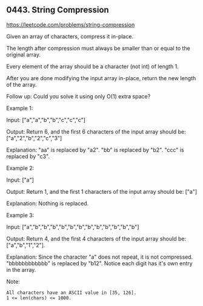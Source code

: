 ## 0443. String Compression

https://leetcode.com/problems/string-compression

Given an array of characters, compress it in-place.

The length after compression must always be smaller than or equal to the original array.

Every element of the array should be a character (not int) of length 1.

After you are done modifying the input array in-place, return the new length of the array.

Follow up:
Could you solve it using only O(1) extra space?

Example 1:

Input:
["a","a","b","b","c","c","c"]

Output:
Return 6, and the first 6 characters of the input array should be: ["a","2","b","2","c","3"]

Explanation:
"aa" is replaced by "a2". "bb" is replaced by "b2". "ccc" is replaced by "c3".

Example 2:

Input:
["a"]

Output:
Return 1, and the first 1 characters of the input array should be: ["a"]

Explanation:
Nothing is replaced.

Example 3:

Input:
["a","b","b","b","b","b","b","b","b","b","b","b","b"]

Output:
Return 4, and the first 4 characters of the input array should be: ["a","b","1","2"].

Explanation:
Since the character "a" does not repeat, it is not compressed. "bbbbbbbbbbbb" is replaced by "b12".
Notice each digit has it's own entry in the array.

Note:

    All characters have an ASCII value in [35, 126].
    1 <= len(chars) <= 1000.
